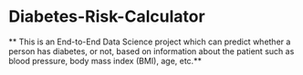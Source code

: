 # Diabetes-Risk-Calculator
** This is an End-to-End Data Science project which can predict whether a person has diabetes, or not, based on information about the patient such as blood pressure, body mass index (BMI), age, etc.**
